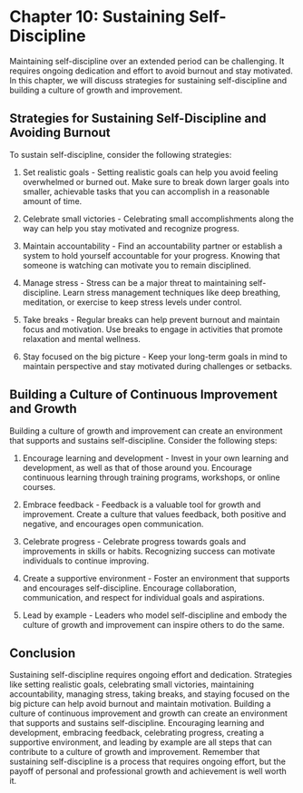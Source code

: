 Chapter 10: Sustaining Self-Discipline
======================================

Maintaining self-discipline over an extended period can be challenging. It requires ongoing dedication and effort to avoid burnout and stay motivated. In this chapter, we will discuss strategies for sustaining self-discipline and building a culture of growth and improvement.

Strategies for Sustaining Self-Discipline and Avoiding Burnout
--------------------------------------------------------------

To sustain self-discipline, consider the following strategies:

1. Set realistic goals - Setting realistic goals can help you avoid feeling overwhelmed or burned out. Make sure to break down larger goals into smaller, achievable tasks that you can accomplish in a reasonable amount of time.

2. Celebrate small victories - Celebrating small accomplishments along the way can help you stay motivated and recognize progress.

3. Maintain accountability - Find an accountability partner or establish a system to hold yourself accountable for your progress. Knowing that someone is watching can motivate you to remain disciplined.

4. Manage stress - Stress can be a major threat to maintaining self-discipline. Learn stress management techniques like deep breathing, meditation, or exercise to keep stress levels under control.

5. Take breaks - Regular breaks can help prevent burnout and maintain focus and motivation. Use breaks to engage in activities that promote relaxation and mental wellness.

6. Stay focused on the big picture - Keep your long-term goals in mind to maintain perspective and stay motivated during challenges or setbacks.

Building a Culture of Continuous Improvement and Growth
-------------------------------------------------------

Building a culture of growth and improvement can create an environment that supports and sustains self-discipline. Consider the following steps:

1. Encourage learning and development - Invest in your own learning and development, as well as that of those around you. Encourage continuous learning through training programs, workshops, or online courses.

2. Embrace feedback - Feedback is a valuable tool for growth and improvement. Create a culture that values feedback, both positive and negative, and encourages open communication.

3. Celebrate progress - Celebrate progress towards goals and improvements in skills or habits. Recognizing success can motivate individuals to continue improving.

4. Create a supportive environment - Foster an environment that supports and encourages self-discipline. Encourage collaboration, communication, and respect for individual goals and aspirations.

5. Lead by example - Leaders who model self-discipline and embody the culture of growth and improvement can inspire others to do the same.

Conclusion
---------------

Sustaining self-discipline requires ongoing effort and dedication. Strategies like setting realistic goals, celebrating small victories, maintaining accountability, managing stress, taking breaks, and staying focused on the big picture can help avoid burnout and maintain motivation. Building a culture of continuous improvement and growth can create an environment that supports and sustains self-discipline. Encouraging learning and development, embracing feedback, celebrating progress, creating a supportive environment, and leading by example are all steps that can contribute to a culture of growth and improvement. Remember that sustaining self-discipline is a process that requires ongoing effort, but the payoff of personal and professional growth and achievement is well worth it.
